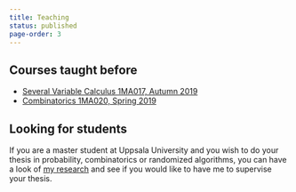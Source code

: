 ```yaml
---
title: Teaching
status: published
page-order: 3
---
```


## Courses taught before

* [Several Variable Calculus 1MA017, Autumn 2019]({filename}/math/2019-11-19-calculus.md)
* [Combinatorics 1MA020, Spring 2019]({filename}/math/2019-03-21-combinatorics.md)

## Looking for students

If you are a master student at Uppsala University and you wish to do your thesis in probability,
combinatorics or randomized algorithms, you can have a look of [my research](./research.html) and
see if you would like to have me to supervise your thesis.
